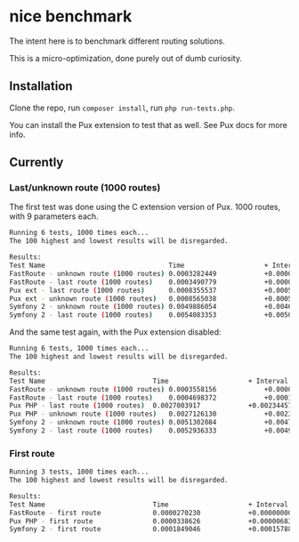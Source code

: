 nice benchmark
==============

The intent here is to benchmark different routing solutions.

This is a micro-optimization, done purely out of dumb curiosity.


Installation
------------

Clone the repo, run `composer install`, run `php run-tests.php`.

You can install the Pux extension to test that as well. See Pux docs for more info.


Currently
---------

### Last/unknown route (1000 routes)

The first test was done using the C extension version of Pux. 1000 routes, with 9 parameters each.

```bash
Running 6 tests, 1000 times each...
The 100 highest and lowest results will be disregarded.

Results:
Test Name                          	    Time                	+ Interval          	Change
FastRoute - unknown route (1000 routes)	0.0003282449        	+0.0000000000       	baseline
FastRoute - last route (1000 routes)	0.0003490779        	+0.0000208330       	6% slower
Pux ext - last route (1000 routes) 	    0.0008355537        	+0.0005073088       	155% slower
Pux ext - unknown route (1000 routes)	0.0008565038        	+0.0005282590       	161% slower
Symfony 2 - unknown route (1000 routes)	0.0049886054        	+0.0046603605       	1420% slower
Symfony 2 - last route (1000 routes)	0.0054083353        	+0.0050800905       	1548% slower
```

And the same test again, with the Pux extension disabled:

```bash
Running 6 tests, 1000 times each...
The 100 highest and lowest results will be disregarded.

Results:
Test Name                          	Time                	+ Interval          	Change
FastRoute - unknown route (1000 routes)	0.0003558156        	+0.0000000000       	baseline
FastRoute - last route (1000 routes)	0.0004698372        	+0.0001140216       	32% slower
Pux PHP - last route (1000 routes) 	0.0027003917        	+0.0023445761       	659% slower
Pux PHP - unknown route (1000 routes)	0.0027126130        	+0.0023567975       	662% slower
Symfony 2 - unknown route (1000 routes)	0.0051302084        	+0.0047743928       	1342% slower
Symfony 2 - last route (1000 routes)	0.0052936333        	+0.0049378178       	1388% slower
```


### First route

```bash
Running 3 tests, 1000 times each...
The 100 highest and lowest results will be disregarded.

Results:
Test Name                          	Time                	+ Interval          	Change
FastRoute - first route            	0.0000270230        	+0.0000000000       	baseline
Pux PHP - first route              	0.0000338626        	+0.0000068396       	25% slower
Symfony 2 - first route            	0.0001849046        	+0.0001578817       	584% slower
```
